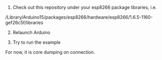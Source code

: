 
1. Check out this repository under your esp8266 package libraries, i.e.

/Library/Arduino15/packages/esp8266/hardware/esp8266/1.6.5-1160-gef26c5f/libraries

2. Relaunch Arduino

3. Try to run the example

For now, it is core dumping on connection.
